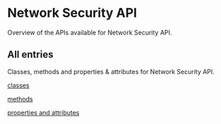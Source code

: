[
This is a templated file. Adding content to this file may result in it being
reverted. Instead, if you want to place additional content, create an
"overview_content.md" file in `docs/` directory. The Sphinx tool will
pick up on the content and merge the content.
]: #

# Network Security API

Overview of the APIs available for Network Security API.

## All entries

Classes, methods and properties & attributes for
Network Security API.

[classes](https://cloud.google.com/python/docs/reference/networksecurity/latest/summary_class.html)

[methods](https://cloud.google.com/python/docs/reference/networksecurity/latest/summary_method.html)

[properties and
attributes](https://cloud.google.com/python/docs/reference/networksecurity/latest/summary_property.html)
